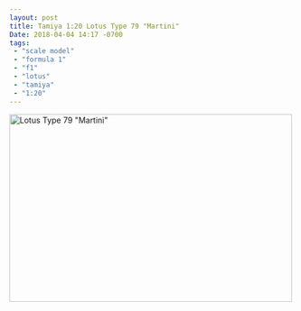 ```yaml
---
layout: post
title: Tamiya 1:20 Lotus Type 79 "Martini"
Date: 2018-04-04 14:17 -0700
tags:
 - "scale model"
 - "formula 1"
 - "f1"
 - "lotus"
 - "tamiya"
 - "1:20"
---
```


<a data-flickr-embed="true"  href="https://www.flickr.com/photos/101945058@N06/albums/72157667382175908" title="Lotus Type 79 &quot;Martini&quot;"><img src="https://farm1.staticflickr.com/802/41154655632_b16d251914.jpg" width="500" height="333" alt="Lotus Type 79 &quot;Martini&quot;"></a><script async src="//embedr.flickr.com/assets/client-code.js" charset="utf-8"></script>
